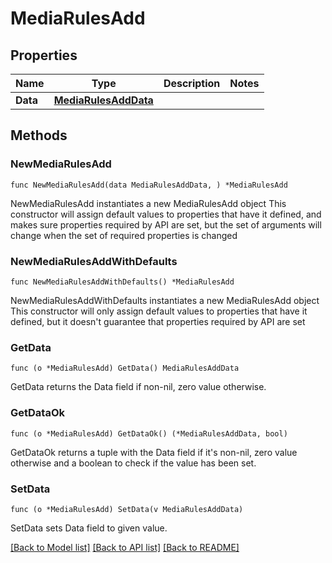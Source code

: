 # MediaRulesAdd

## Properties

Name | Type | Description | Notes
------------ | ------------- | ------------- | -------------
**Data** | [**MediaRulesAddData**](MediaRulesAddData.md) |  | 

## Methods

### NewMediaRulesAdd

`func NewMediaRulesAdd(data MediaRulesAddData, ) *MediaRulesAdd`

NewMediaRulesAdd instantiates a new MediaRulesAdd object
This constructor will assign default values to properties that have it defined,
and makes sure properties required by API are set, but the set of arguments
will change when the set of required properties is changed

### NewMediaRulesAddWithDefaults

`func NewMediaRulesAddWithDefaults() *MediaRulesAdd`

NewMediaRulesAddWithDefaults instantiates a new MediaRulesAdd object
This constructor will only assign default values to properties that have it defined,
but it doesn't guarantee that properties required by API are set

### GetData

`func (o *MediaRulesAdd) GetData() MediaRulesAddData`

GetData returns the Data field if non-nil, zero value otherwise.

### GetDataOk

`func (o *MediaRulesAdd) GetDataOk() (*MediaRulesAddData, bool)`

GetDataOk returns a tuple with the Data field if it's non-nil, zero value otherwise
and a boolean to check if the value has been set.

### SetData

`func (o *MediaRulesAdd) SetData(v MediaRulesAddData)`

SetData sets Data field to given value.



[[Back to Model list]](../README.md#documentation-for-models) [[Back to API list]](../README.md#documentation-for-api-endpoints) [[Back to README]](../README.md)


